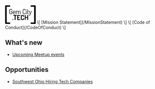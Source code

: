 <p>
     <img src="GCTSquareWhiteForeground.png"
     alt="GemCity TECH logo"
     style="width: 100px;" />  
\[ [Mission Statement](/MissionStatement) \]  \[ [Code of Conduct](/CodeOfConduct) \]  
</p>
     
## What's new
  - [Upcoming Meetup events](https://www.meetup.com/gem-city-tech/events/calendar/)

## Opportunities
  - [Southwest Ohio Hiring Tech Companies](https://docs.google.com/document/d/1LrXH8y7deTrxpOxs2pGrwvXUVVNNvMtSPJqStEllQNE/edit)
